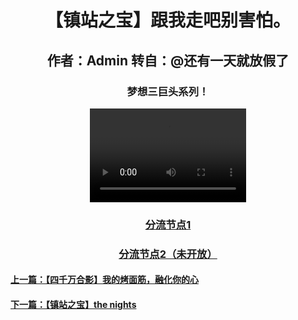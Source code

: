 <html>
<head>
</head>
<body>
      <div style="width:100%;margin:0 auto">
          <p><h1><center>【镇站之宝】跟我走吧别害怕。</center></h1></p> 
             <p><h2><center>作者：Admin 转自：@还有一天就放假了</center></h2></p> 
                <p><h3><center>梦想三巨头系列！</center></h3></p> 
                     <center><video src="FJJ1.mp4" controls width="250" height="150"></video></center>
        <p><h3><center><a href="FJJ1.mp4">分流节点1</a></center></h3></p>
        <p><h3><center><a href="404.html">分流节点2（未开放）</a></center></h3></p>
        <p><h4><a href="5.html">上一篇：【四千万合影】我的烤面筋，融化你的心</a></h4></p>
        <p><h4><a href="7.html">下一篇：【镇站之宝】the nights</a></h4></p>
    </div>
 </body>
</html>
